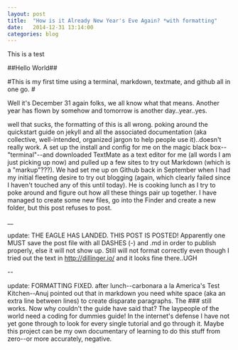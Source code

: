 ```yaml
---
layout: post
title:  "How is it Already New Year's Eve Again? *with formatting"
date:   2014-12-31 13:14:00
categories: blog
---
```

This is a test

##Hello World##

#This is my first time using a terminal, markdown, textmate, and github all in one go. #

Well it's December 31 again folks, we all know what that means. Another year has flown by somehow and tomorrow is another day..year..yes.

well that sucks, the formatting of this is all wrong. poking around the quickstart guide on jekyll and all the associated documentation (aka collective, well-intended, organized jargon to help people use it)..doesn't really work. A set up the install and config for me on the magic black box--"terminal"--and downloaded TextMate as a text editor for me (all words I am just picking up now) and pulled up a few sites to try out Markdown (which is a "markup"???). We had set me up on Github back in September when I had my initial fleeting desire to try out blogging (again, which clearly failed since I haven't touched any of this until today). 
He is cooking lunch as I try to poke around and figure out how all these things pair up together. I have managed to create some new files, go into the Finder and create a new folder, but this post refuses to post.

__

update: THE EAGLE HAS LANDED. THIS POST IS POSTED! Apparently one MUST save the post file with all DASHES (-) and .md in order to publish properly, else it will not show up.
Still will not format correctly even though I tried out the text in http://dillinger.io/ and it looks fine there..UGH

--

update: FORMATTING FIXED. after lunch--carbonara a la America's Test Kitchen--Anuj pointed out that in markdown you need white space (aka an extra line between lines) to create disparate paragraphs. The ### still works. Now why couldn't the guide have said that? The laypeople of the world need a coding for dummies guide! In the internet's defense I have not yet gone through to look for every single tutorial and go through it. Maybe this project can be my own documentary of learning to do this stuff from zero--or more accurately, negative.